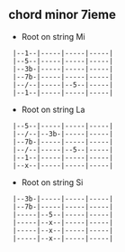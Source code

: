 ## chord minor 7ieme 

  * Root on string Mi 

```
 |--1--|-----|-----|-----|
 |--5--|-----|-----|-----|
 |--3b-|-----|-----|-----|
 |--7b-|-----|-----|-----|
 |--/--|-----|--5--|-----|
 |--1--|-----|-----|-----|
```

  * Root on string La 

```
 |--5--|-----|-----|-----|
 |--/--|--3b-|-----|-----|
 |--7b-|-----|-----|-----|
 |--/--|-----|--5--|-----|
 |--1--|-----|-----|-----|
 |--x--|-----|-----|-----|
```

  * Root on string Si 

```
 |--3b-|-----|-----|-----|
 |--7b-|-----|-----|-----|
 |-----|--5--|-----|-----|
 |-----|--x--|-----|-----|
 |-----|--x--|-----|-----|
 |-----|--x--|-----|-----|
```
